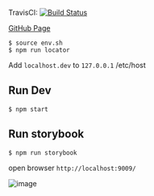 TravisCI: [![Build Status](https://travis-ci.org/bs-blog/be.svg?branch=master)](https://travis-ci.org/bs-blog/be)  

<a href="https://bs-blog.github.io/be/">GitHub Page</a>
```
$ source env.sh
$ npm run locator 
```

Add `localhost.dev` to `127.0.0.1` /etc/host


## Run Dev
```
$ npm start
```

## Run storybook
```
$ npm run storybook
```

open browser `http://localhost:9009/`

![image](https://user-images.githubusercontent.com/5538753/39965678-5065af16-56d0-11e8-852c-44e41bc9069b.png)

